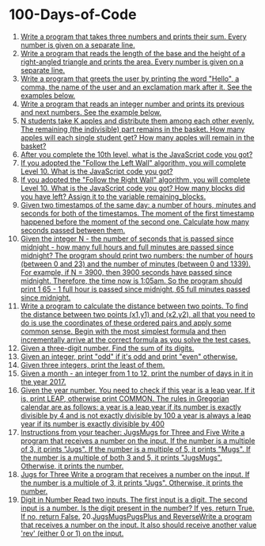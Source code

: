 # 100-Days-of-Code



1. [Write a program that takes three numbers and prints their sum. Every number is given on a separate line.](Day01.md)
2. [Write a program that reads the length of the base and the height of a right-angled triangle and prints the area. Every number is given on a separate line.](Day02.md)
3. [Write a program that greets the user by printing the word "Hello", a comma, the name of the user and an exclamation mark after it. See the examples below.](Day03.md)
4. [Write a program that reads an integer number and prints its previous and next numbers. See the example below.](Day04.md)
5. [N students take K apples and distribute them among each other evenly. The remaining (the indivisible) part remains in the basket. How many apples will each single student get? How many apples will remain in the basket?](Day05.md)
6. [After you complete the 10th level, what is the JavaScript code you got? ](Day06.md)
7. [If you adopted the "Follow the Left Wall" algorithm, you will complete Level 10. 
What is the JavaScript code you got? ](Day07.md)
8. [If you adopted the "Follow the Right Wall" algorithm, you will complete Level 10. 
What is the JavaScript code you got? 
How many blocks did you have left? 
Assign it to the variable remaining_blocks.](Day08.md)
9. [Given two timestamps of the same day: a number of hours, minutes and seconds for both of the timestamps. The moment of the first timestamp happened before the moment of the second one. Calculate how many seconds passed between them.](Day09.md)
10. [Given the integer N - the number of seconds that is passed since midnight - how many full hours and full minutes are passed since midnight?
The program should print two numbers: the number of hours (between 0 and 23) and the number of minutes (between 0 and 1339).
For example, if N = 3900, then 3900 seconds have passed since midnight. 
Therefore, the time now is 1:05am. 
So the program should print 1 65 - 1 full hour is passed since midnight, 65 full minutes passed since midnight.](Day10.md)
11. [Write a program to calculate the distance between two points.
To find the distance between two points (x1,y1) and (x2,y2), all that you need to do is use the coordinates of these ordered pairs and apply some common sense. Begin with the most simplest formula and then incrementally arrive at the correct formula as you solve the test cases.
](Day11.md)
12. [Given a three-digit number. Find the sum of its digits.](Day12.md)
13. [Given an integer, print "odd" if it's odd and print "even" otherwise.](Day13.md)
14. [Given three integers, print the least of them.](Day14.md)
15. [Given a month - an integer from 1 to 12, print the number of days in it in the year 2017.](Day15.md)
16. [Given the year number. You need to check if this year is a leap year. If it is, print LEAP, otherwise print COMMON.
The rules in Gregorian calendar are as follows:
a year is a leap year if its number is exactly divisible by 4 and is not exactly divisible by 100
a year is always a leap year if its number is exactly divisible by 400](Day16.md)
17. [Instructions from your teacher:
JugsMugs for Three and Five
Write a program that receives a number on the input.
If the number is a multiple of 3, it prints "Jugs".
If the number is a multiple of 5, it prints "Mugs".
If the number is a multiple of both 3 and 5, it prints "JugsMugs".
Otherwise, it prints the number.](Day17.md)
18. [Jugs for Three Write a program that receives a number on the input. If the number is a multiple of 3, it prints "Jugs". Otherwise, it prints the number.](Day18.md)
19. [Digit in Number Read two inputs. The first input is a digit. The second input is a number.
Is the digit present in the number? If yes, return True. If no, return False.](Day19.md)
20.[JugsMugsPugsPlus and ReverseWrite a program that receives a number on the input.
It also should receive another value 'rev'  (either 0 or 1) on the input.](day20.md)

